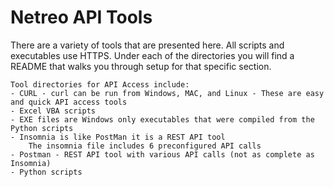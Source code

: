 # Netreo API Tools
There are a variety of tools that are presented here.
All scripts and executables use HTTPS. 
Under each of the directories you will find a README that walks you through setup for that specific section.

    Tool directories for API Access include:
    - CURL - curl can be run from Windows, MAC, and Linux - These are easy and quick API access tools
    - Excel VBA scripts
    - EXE files are Windows only executables that were compiled from the Python scripts
    - Insomnia is like PostMan it is a REST API tool 
        The insomnia file includes 6 preconfigured API calls
    - Postman - REST API tool with various API calls (not as complete as Insomnia)
    - Python scripts
